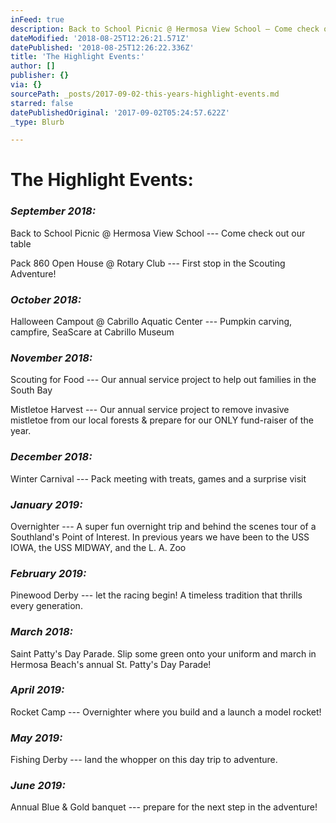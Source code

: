 ```yaml
---
inFeed: true
description: Back to School Picnic @ Hermosa View School — Come check out our table
dateModified: '2018-08-25T12:26:21.571Z'
datePublished: '2018-08-25T12:26:22.336Z'
title: 'The Highlight Events:'
author: []
publisher: {}
via: {}
sourcePath: _posts/2017-09-02-this-years-highlight-events.md
starred: false
datePublishedOriginal: '2017-09-02T05:24:57.622Z'
_type: Blurb

---
```

# The Highlight Events:

### _**September 2018:**_

Back to School Picnic @ Hermosa View School --- Come check out our table

Pack 860 Open House @ Rotary Club --- First stop in the Scouting Adventure!

### _**October 2018:**_

Halloween Campout @ Cabrillo Aquatic Center --- Pumpkin carving, campfire, SeaScare at Cabrillo Museum

### _**November 2018:**_

Scouting for Food --- Our annual service project to help out families in the South Bay

Mistletoe Harvest --- Our annual service project to remove invasive mistletoe from our local forests & prepare for our ONLY fund-raiser of the year.

### _**December 2018:**_

Winter Carnival --- Pack meeting with treats, games and a surprise visit

### _**January 2019:**_

Overnighter --- A super fun overnight trip and behind the scenes tour of a Southland's Point of Interest. In previous years we have been to the USS IOWA, the USS MIDWAY, and the L. A. Zoo

### _**February 2019:**_

Pinewood Derby --- let the racing begin! A timeless tradition that thrills every generation.

### _**March 2018:**_

Saint Patty's Day Parade. Slip some green onto your uniform and march in Hermosa Beach's annual St. Patty's Day Parade!

### _**April 2019:**_

Rocket Camp --- Overnighter where you build and a launch a model rocket!

### _**May 2019:**_

Fishing Derby --- land the whopper on this day trip to adventure.

### _**June 2019:**_

Annual Blue & Gold banquet --- prepare for the next step in the adventure!